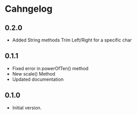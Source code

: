 # Cahngelog

## 0.2.0

- Added String methods Trim Left/Right for a specific char


## 0.1.1

- Fixed error in powerOfTen() method
- New scale() Method
- Updated documentation

## 0.1.0

- Initial version.
